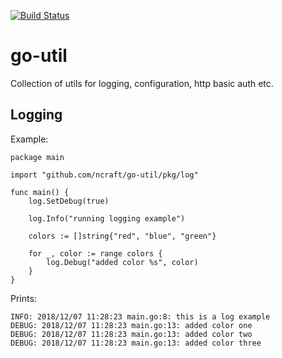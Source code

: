[![Build Status](https://travis-ci.com/ncraft/go-util.svg?branch=master)](https://travis-ci.com/ncraft/go-util)

# go-util

Collection of utils for logging, configuration, http basic auth etc.

## Logging

Example:
```golang
package main

import "github.com/ncraft/go-util/pkg/log"

func main() {
	log.SetDebug(true)

	log.Info("running logging example")

	colors := []string{"red", "blue", "green"}

	for _, color := range colors {
		log.Debug("added color %s", color)
	}
}
```

Prints:
```
INFO: 2018/12/07 11:28:23 main.go:8: this is a log example
DEBUG: 2018/12/07 11:28:23 main.go:13: added color one
DEBUG: 2018/12/07 11:28:23 main.go:13: added color two
DEBUG: 2018/12/07 11:28:23 main.go:13: added color three
```

